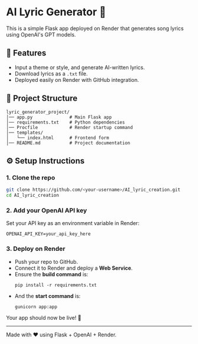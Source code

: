 # AI Lyric Generator 🎵

This is a simple Flask app deployed on Render that generates song lyrics using OpenAI's GPT models.

## 🚀 Features
- Input a theme or style, and generate AI-written lyrics.
- Download lyrics as a `.txt` file.
- Deployed easily on Render with GitHub integration.

## 📂 Project Structure
```
lyric_generator_project/
│── app.py              # Main Flask app
│── requirements.txt    # Python dependencies
│── Procfile            # Render startup command
│── templates/
│   └── index.html      # Frontend form
│── README.md           # Project documentation
```

## ⚙️ Setup Instructions

### 1. Clone the repo
```bash
git clone https://github.com/<your-username>/AI_lyric_creation.git
cd AI_lyric_creation
```

### 2. Add your OpenAI API key
Set your API key as an environment variable in Render:
```
OPENAI_API_KEY=your_api_key_here
```

### 3. Deploy on Render
- Push your repo to GitHub.
- Connect it to Render and deploy a **Web Service**.
- Ensure the **build command** is:
  ```
  pip install -r requirements.txt
  ```
- And the **start command** is:
  ```
  gunicorn app:app
  ```

Your app should now be live! 🎉

---
Made with ❤️ using Flask + OpenAI + Render.
